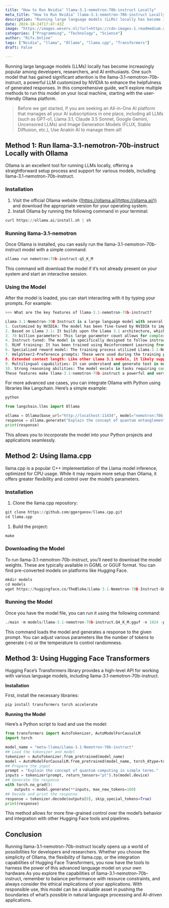 ```yaml
---
title: "How to Run Nvidia’ llama-3.1-nemotron-70b-instruct Locally"
meta_title: "How to Run Nvidia’ llama-3.1-nemotron-70b-instruct Locally"
description: "Running large language models (LLMs) locally has become increasingly popular among developers, researchers, and AI enthusiasts. One such…"
date: 2024-10-24T17:47:43Z
image: "https://images.weserv.nl/?url=https://cdn-images-1.readmedium.com/v2/resize:fit:800/1*fqVKJkw5sQvLtIsyCcengQ.png"
categories: ["Programming", "Technology", "Science"]
author: "Rifx.Online"
tags: ["Nvidia", "llama", "Ollama", "llama.cpp", "Transformers"]
draft: False

---
```





Running large language models (LLMs) locally has become increasingly popular among developers, researchers, and AI enthusiasts. One such model that has gained significant attention is the llama-3.1-nemotron-70b-instruct, a powerful LLM customized by NVIDIA to enhance the helpfulness of generated responses. In this comprehensive guide, we’ll explore multiple methods to run this model on your local machine, starting with the user-friendly Ollama platform.


> Before we get started, If you are seeking an All-in-One AI platform that manages all your AI subscriptions in one place, including all LLMs (such as GPT-o1, Llama 3.1, Claude 3.5 Sonnet, Google Gemini, Uncensored LLMs) and Image Generation Models (FLUX, Stable Diffusion, etc.), Use Anakin AI to manage them all!




## Method 1: Run llama-3.1-nemotron-70b-instruct Locally with Ollama

Ollama is an excellent tool for running LLMs locally, offering a straightforward setup process and support for various models, including llama-3.1-nemotron-70b-instruct.


### Installation

1. Visit the official Ollama website ([https://ollama.ai](https://ollama.ai/)) and download the appropriate version for your operating system.
2. Install Ollama by running the following command in your terminal:


```python
curl https://ollama.ai/install.sh | sh
```

### Running llama-3.1-nemotron

Once Ollama is installed, you can easily run the llama-3.1-nemotron-70b-instruct model with a simple command:


```python
ollama run nemotron:70b-instruct-q5_K_M
```
This command will download the model if it’s not already present on your system and start an interactive session.


### Using the Model

After the model is loaded, you can start interacting with it by typing your prompts. For example:


```python
>>> What are the key features of llama-3.1-nemotron-70b-instruct?

Llama-3.1-Nemotron-70B-Instruct is a large language model with several key features:
1. Customized by NVIDIA: The model has been fine-tuned by NVIDIA to improve the helpfulness and quality of its responses.
2. Based on Llama 3.1: It builds upon the Llama 3.1 architecture, which is known for its strong performance across various tasks.
3. 70 billion parameters: This large parameter count allows for complex reasoning and a wide range of capabilities.
4. Instruct-tuned: The model is specifically designed to follow instructions and generate helpful responses to user queries.
5. RLHF training: It has been trained using Reinforcement Learning from Human Feedback, specifically the REINFORCE algorithm.
6. Specialized reward model: The training process utilized Llama-3.1-Nemotron-70B-Reward for optimization.
7. HelpSteer2-Preference prompts: These were used during the training process to further improve the model's helpfulness.
8. Extended context length: Like other Llama 3.1 models, it likely supports a longer context window of 128K tokens.
9. Multilingual capabilities: It can understand and generate text in multiple languages.
10. Strong reasoning abilities: The model excels in tasks requiring complex reasoning and problem-solving.
These features make llama-3.1-nemotron-70b-instruct a powerful and versatile language model suitable for a wide range of applications, from general conversation to specialized tasks in various domains.
```
For more advanced use cases, you can integrate Ollama with Python using libraries like Langchain. Here’s a simple example:


```python
python

from langchain.llms import Ollama

ollama = Ollama(base_url="http://localhost:11434", model="nemotron:70b-instruct-q5_K_M")
response = ollama.generate("Explain the concept of quantum entanglement.")
print(response)
```
This allows you to incorporate the model into your Python projects and applications seamlessly.


## Method 2: Using llama.cpp

llama.cpp is a popular C++ implementation of the Llama model inference, optimized for CPU usage. While it may require more setup than Ollama, it offers greater flexibility and control over the model’s parameters.


### Installation

1. Clone the llama.cpp repository:


```python
git clone https://github.com/ggerganov/llama.cpp.git
cd llama.cpp
```
1. Build the project:


```python
make
```

### Downloading the Model

To run llama-3.1-nemotron-70b-instruct, you’ll need to download the model weights. These are typically available in GGML or GGUF format. You can find pre-converted models on platforms like Hugging Face.


```python
mkdir models
cd models
wget https://huggingface.co/TheBloke/Llama-3.1-Nemotron-70B-Instruct-GGUF/resolve/main/llama-3.1-nemotron-70b-instruct.Q4_K_M.gguf
```

### Running the Model

Once you have the model file, you can run it using the following command:


```python
./main -m models/llama-3.1-nemotron-70b-instruct.Q4_K_M.gguf -n 1024 -p "Hello, how are you today?"
```
This command loads the model and generates a response to the given prompt. You can adjust various parameters like the number of tokens to generate (-n) or the temperature to control randomness.


## Method 3: Using Hugging Face Transformers

Hugging Face’s Transformers library provides a high-level API for working with various language models, including llama-3.1-nemotron-70b-instruct.

**Installation**

First, install the necessary libraries:


```python
pip install transformers torch accelerate
```
**Running the Model**

Here’s a Python script to load and use the model:


```python
from transformers import AutoTokenizer, AutoModelForCausalLM
import torch

model_name = "meta-llama/Llama-3.1-Nemotron-70b-instruct"
## Load the tokenizer and model
tokenizer = AutoTokenizer.from_pretrained(model_name)
model = AutoModelForCausalLM.from_pretrained(model_name, torch_dtype=torch.float16, device_map="auto")
## Prepare the input
prompt = "Explain the concept of quantum computing in simple terms."
inputs = tokenizer(prompt, return_tensors="pt").to(model.device)
## Generate the response
with torch.no_grad():
    outputs = model.generate(**inputs, max_new_tokens=100)
## Decode and print the response
response = tokenizer.decode(outputs[0], skip_special_tokens=True)
print(response)
```
This method allows for more fine-grained control over the model’s behavior and integration with other Hugging Face tools and pipelines.


## Conclusion

Running llama-3.1-nemotron-70b-instruct locally opens up a world of possibilities for developers and researchers. Whether you choose the simplicity of Ollama, the flexibility of llama.cpp, or the integration capabilities of Hugging Face Transformers, you now have the tools to harness the power of this advanced language model on your own hardware.As you explore the capabilities of llama-3.1-nemotron-70b-instruct, remember to balance performance with resource constraints, and always consider the ethical implications of your applications. With responsible use, this model can be a valuable asset in pushing the boundaries of what’s possible in natural language processing and AI-driven applications.


